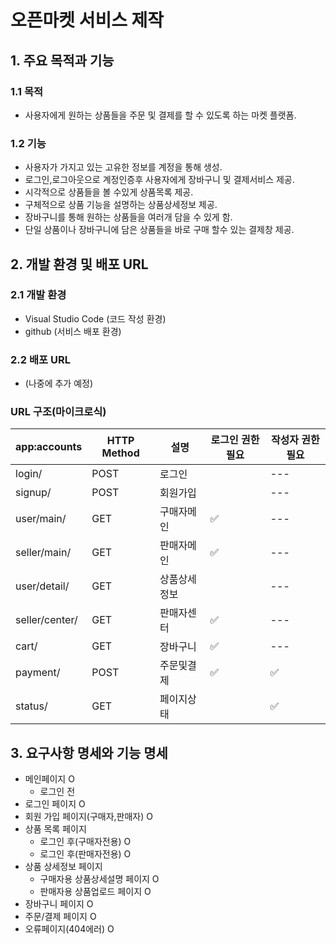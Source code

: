 # 오픈마켓 서비스 제작
## 1. 주요 목적과 기능
### 1.1 목적
- 사용자에게 원하는 상품들을 주문 및 결제를 할 수 있도록 하는 마켓 플랫폼.

### 1.2 기능
- 사용자가 가지고 있는 고유한 정보를 계정을 통해 생성.
- 로그인,로그아웃으로 계정인증후 사용자에게 장바구니 및 결제서비스 제공.
- 시각적으로 상품들을 볼 수있게 상품목록 제공.
- 구체적으로 상품 기능을 설명하는 상품상세정보 제공.
- 장바구니를 통해 원하는 상품들을 여러개 담을 수 있게 함.
- 단일 상품이나 장바구니에 담은 상품들을 바로 구매 할수 있는 결제창 제공.
## 2. 개발 환경 및 배포 URL
### 2.1 개발 환경
- Visual Studio Code (코드 작성 환경)
- github (서비스 배포 환경)

### 2.2 배포 URL
- (나중에 추가 예정)

### URL 구조(마이크로식)
|app:accounts|HTTP Method|설명|로그인 권한 필요|작성자 권한 필요|
|---|---|---|---|---|
|login/|POST|로그인||---|
|signup/|POST|회원가입||---|
|user/main/|GET|구매자메인|✅|---|
|seller/main/|GET|판매자메인|✅|---|
|user/detail/|GET|상품상세정보||---|
|seller/center/|GET|판매자센터|✅|---|
|cart/|GET|장바구니|✅|---|
|payment/|POST|주문및결제|✅|✅|
|status/|GET|페이지상태||✅|

## 3. 요구사항 명세와 기능 명세

- 메인페이지 O
    - 로그인 전
- 로그인 페이지 O
- 회원 가입 페이지(구매자,판매자) O
- 상품 목록 페이지
    - 로그인 후(구매자전용) O
    - 로그인 후(판매자전용) O
- 상품 상세정보 페이지
    - 구매자용 상품상세설명 페이지 O
    - 판매자용 상품업로드 페이지 O
- 장바구니 페이지 O
- 주문/결제 페이지 O
- 오류페이지(404에러) O
